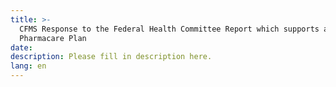 ```yaml
---
title: >-
  CFMS Response to the Federal Health Committee Report which supports a National
  Pharmacare Plan
date:
description: Please fill in description here.
lang: en
---
```


